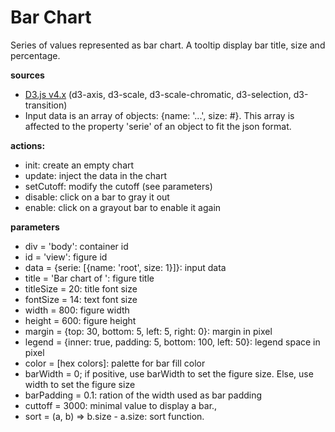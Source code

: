 # Bar Chart
Series of values represented as bar chart. A tooltip display bar title, size and percentage.

**sources**
* [D3.js v4.x](https://github.com/d3/d3/blob/master/API.md) (d3-axis, d3-scale, d3-scale-chromatic, d3-selection, d3-transition)
* Input data is an array of objects: {name: '...', size: #}. This array is affected to the property 'serie' of an object to fit the json format.

**actions:**
* init: create an empty chart
* update: inject the data in the chart
* setCutoff: modify the cutoff (see parameters)
* disable: click on a bar to gray it out
* enable: click on a grayout bar to enable it again

**parameters**
* div = 'body': container id
* id = 'view': figure id
* data = {serie: [{name: 'root', size: 1}]}: input data
* title = 'Bar chart of ': figure title
* titleSize = 20: title font size
* fontSize = 14: text font size
* width = 800: figure width
* height = 600: figure height
* margin = {top: 30, bottom: 5, left: 5, right: 0}: margin in pixel
* legend = {inner: true, padding: 5, bottom: 100, left: 50}: legend space in pixel
* color = [hex colors]: palette for bar fill color
* barWidth = 0; if positive, use barWidth to set the figure size. Else, use width to set the figure size
* barPadding = 0.1: ration of the width used as bar padding
* cuttoff = 3000: minimal value to display a bar.,
* sort = (a, b) => b.size - a.size: sort function.
